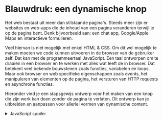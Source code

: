 # Blauwdruk: een dynamische knop

Het web bestaat uit meer dan stilstaande pagina's. Steeds meer zijn er websites en web-apps die de inhoud van een pagina veranderen terwijl je op de pagina bent. Denk bijvoorbeeld aan: een chat app, Google/Apple Maps en interactieve formulieren. 

Veel hiervan is niet mogelijk met enkel HTML & CSS. Om dit wel mogelijk te maken moeten we code kunnen uitvoeren in de browser van de gebruiker zelf. Dat kan met de programmeertaal JavaScript. Een taal ontworpen om te draaien in een browser en te werken met alles wat leeft de in browser. Dat betekent veel bekende bouwstenen zoals functies, variabelen en loops. Maar ook browser en web specifieke eigenschappen zoals events, het manipuleren van elementen op de pagina, het versturen van HTTP requests en asynchrone functies. 

Hieronder vind je een stapsgewijs ontwerp voor het maken van een knop die zijn werk kan doen zonder de pagina te verlaten. Dit ontwerp kan je uitbreiden en aanpassen voor allerlei vormen van dynamische content.

<details markdown="1"><summary markdown="span">JavaScript spoiler</summary>
        <script>
            const buttons = document.querySelectorAll(".favorite-button")

            buttons.forEach((button) => {
                button.addEventListener("click", () => {
                    fetch("/api/favorite/" + button.dataset.isbn)
                        .then((response) => response.json())
                        .then((json) => {
                            if (json.is_favorite) {
                                button.innerText = "❤️"
                            }
                            else {
                                button.innerText = "♡"
                            }
                        }).catch((error) => button.innerText = "ERROR!")
                })
            })
        </script>
</details>

## Enkel Flask + HTML & CSS

![embed](https://api.eu.kaltura.com/p/120/sp/12000/embedIframeJs/uiconf_id/23449960/partner_id/120?iframeembed=true&playerId=kaltura_player&entry_id=0_m4hzcabg&flashvars[streamerType]=auto&amp;flashvars[localizationCode]=en_US&amp;flashvars[leadWithHTML5]=true&amp;flashvars[sideBarContainer.plugin]=true&amp;flashvars[sideBarContainer.position]=left&amp;flashvars[sideBarContainer.clickToClose]=true&amp;flashvars[chapters.plugin]=true&amp;flashvars[chapters.layout]=vertical&amp;flashvars[chapters.thumbnailRotator]=false&amp;flashvars[streamSelector.plugin]=true&amp;flashvars[EmbedPlayer.SpinnerTarget]=videoHolder&amp;flashvars[dualScreen.plugin]=true&amp;flashvars[hotspots.plugin]=1&amp;flashvars[Kaltura.addCrossoriginToIframe]=true&amp;&wid=0_z4gdq7fk)

[Video Link](https://video.uva.nl/media/Favorite+Button+using+JavaScript+-+HTML+%26+Flask/0_m4hzcabg)

<details markdown="1"><summary markdown="span"><code>Hoe werkt user.favorite_books.remove?</code></summary>
In dit geval is de relatie tussen gebruikers en boeken een Many to Many relatie:

* Een gebruiker kan veel (Many) favoriete boeken hebben.
* Een boek kan voor veel (Many) gebruikers een favoriet zijn.

Voor een many to many relatie is er een aparte tabel nodig om de relatie op te slaan. De relatie hier is een gebruiker en een boek. Dus is er één kolom voor de gebruikers en één kolom voor de boeken: <code>user_id, book_id</code> bijvoorbeeld.

Nou is die extra tabel alleen een manier om de relatie op te slaan, maar niet hoe je er mee wilt werken in code. Het is natuurlijker om na te denken over een gebruiker haar favoriete boeken of over de gebruikers die fan zijn van een boek. Daarom kan je met een ORM zoals SQLAlchemy deze relatie ook zo modelleren. Door aan de modellen van zowel een gebruiker als een boek een <code>relationship mee te geven</code>. De details hiervan vind je op <https://flask-sqlalchemy.palletsprojects.com/en/3.0.x/models/> en <https://docs.sqlalchemy.org/en/20/orm/basic_relationships.html#many-to-many>. Uiteindelijk maakt dit het mogelijk om via een constructie als `user.favorite_books` te werken met alle favoriete boeken van een gebruiker.
</details>


<details markdown="1"><summary markdown="span">Code van de Flask route</summary>
        
        <form action={{url_for("favorite", isbn=book.isbn)}} method="post">
            <button class="favorite-button" type="submit">
            {% if book in user.favorite_books %}
            ❤️
            {% else %}
            ♡
            {% endif %}
            </button>
        </form>

</details>

<details markdown="1"><summary markdown="span">Code van de Flask route</summary>

        @app.route("/favorite/<isbn>", methods=["POST"])
        @login_required
        def favorite(isbn):

            # Grab the current user
            user = User.query.get(session["user_id"])

            # Grab the book
            book = Book.query.get(isbn)

            # Unfavorite if already favorite
            if book in user.favorite_books:
                user.favorite_books.remove(book)
            # Otherwise favorite book
            else:
                user.favorite_books.append(book)
            
            db.session.add(user)
            db.session.commit()

            return redirect(request.referrer)
            
</details>